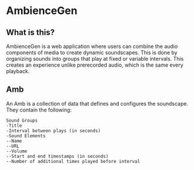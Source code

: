 # AmbienceGen
## What is this?
AmbienceGen is a web application where users can combine the audio components of media to create dynamic soundscapes. This is done by organizing sounds into groups that play at fixed or variable intervals. This creates an experience unlike prerecorded audio, which is the same every playback.

## Amb
An Amb is a collection of data that defines and configures the soundscape. They contain the following:

    Sound Groups
    -Title
    -Interval between plays (in seconds)
    -Sound Elements
    --Name
    --URL
    --Volume
    --Start and end timestamps (in seconds)
    --Number of additional times played before interval
